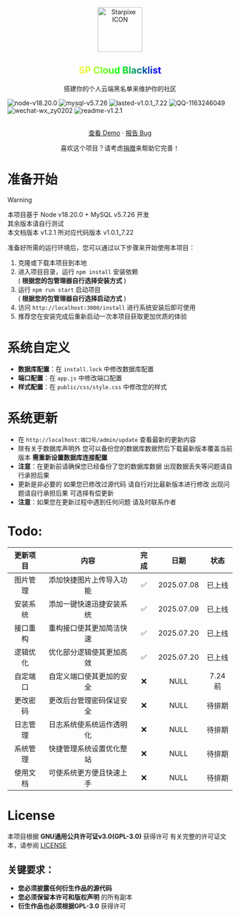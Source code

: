 <p align="center">
 <img width="100px" src="http://static.starpixel.club/img/logo/logo2kx2k.png" align="center" alt="Starpixe ICON" />
 <h2 align="center" style="background: linear-gradient(to right, #81ff4fff, #ae67ffff, #f8f83dff, #00ff00, #0000ff, #4b0082, #9400d3); -webkit-background-clip: text; background-clip: text; color: transparent;">SP Cloud Blacklist</h2>
 <p align="center">搭建你的个人云端黑名单来维护你的社区</p>
 <div>
 <img src="https://img.shields.io/badge/node-v18.20.0-blue" alt= "node-v18.20.0" />
 <img src="https://img.shields.io/badge/MySQL-v5.7.26-red" alt= "mysql-v5.7.26" />
 <img src="https://img.shields.io/badge/lasted-v1.0.1_7.22-green" alt= "lasted-v1.0.1_7.22" />
 <img src="https://img.shields.io/badge/QQ-1163246049-purple" alt= "QQ-1163246049" />
 <img src="https://img.shields.io/badge/WeChat-wx__zy0202-DAB327" alt= "wechat-wx_zy0202" />
 <img src="https://img.shields.io/badge/ReadMe-v1.2.1-9cf" alt= "readme-v1.2.1" />
 </div>
 <br>
</p>

  <p align="center">
    <a href="https://demo.starpixel.club/spcb">查看 Demo</a>
    ·
    <a href="https://github.com/xiaoyongyong666/cloudblacklist/issues/new">报告 Bug</a>
  </p>
</p>
<p align="center">喜欢这个项目？请考虑<a href="https://starpixel.club/archives/80">捐赠</a>来帮助它完善！


# 准备开始
> [!WARNING]
> 本项目基于 Node v18.20.0 + MySQL v5.7.26 开发 <br>
> 其余版本请自行测试 <br>
> 本文档版本 v1.2.1 所对应代码版本 v1.0.1_7.22

准备好所需的运行环境后，您可以通过以下步骤来开始使用本项目：
1. 克隆或下载本项目到本地
2. 进入项目目录，运行 `npm install` 安装依赖 <br> ( **根据您的包管理器自行选择安装方式** )
3. 运行 `npm run start` 启动项目 <br> ( **根据您的包管理器自行选择启动方式** )
4. 访问 `http://localhost:3000/install` 进行系统安装后即可使用
5. 推荐您在安装完成后重新启动一次本项目获取更加优质的体验

# 系统自定义
- **数据库配置**：在 `install.lock` 中修改数据库配置
- **端口配置**：在 `app.js` 中修改端口配置
- **样式配置**：在 `public/css/style.css` 中修改您的样式

# 系统更新
- 在 `http://localhost:端口号/admin/update` 查看最新的更新内容
- 除有关于数据库声明外 您可以备份您的数据库数据然后下载最新版本覆盖当前版本 **需重新设置数据库连接配置**
- **注意**：在更新前请确保您已经备份了您的数据库数据 出现数据丢失等问题请自行承担后果
- 更新是非必要的 如果您已修改过源代码 请自行对比最新版本进行修改 出现问题请自行承担后果 可选择有偿更新
- **注意**：如果您在更新过程中遇到任何问题 请及时联系作者

# Todo:

| 更新项目 |           内容         |  完成  |    日期    |  状态  |
| :-----: | :--------------------: | :----: | :-------: | :----: |
| 图片管理 | 添加快捷图片上传导入功能 |   ✅   | 2025.07.08 | 已上线 |
| 安装系统 | 添加一键快速迅捷安装系统 |   ✅   | 2025.07.09 | 已上线 |
| 接口重构 | 重构接口使其更加简洁快速 |   ✅   | 2025.07.20 | 已上线 |
| 逻辑优化 | 优化部分逻辑使其更加高效 |   ✅   | 2025.07.20 | 已上线 |
| 自定端口 | 自定义端口使其更加的安全 |   ❌   |    NULL    | 7.24前 |
| 更改密码 | 更改后台管理密码保证安全 |   ❌   |    NULL    | 待排期 |
| 日志管理 | 日志系统使系统运作透明化 |   ❌   |    NULL    | 待排期 |
| 系统管理 | 快捷管理系统设置优化整站 |   ❌   |    NULL    | 待排期 |
| 使用文档 | 可使系统更方便且快速上手 |   ❌   |    NULL    | 待排期 |

# License

本项目根据 **GNU通用公共许可证v3.0(GPL-3.0)** 获得许可
有关完整的许可证文本，请参阅 [LICENSE](LICENSE.txt)

## 关键要求：
- **您必须披露任何衍生作品的源代码**
- **您必须保留本许可和版权声明** 的所有副本
- **衍生作品也必须根据GPL-3.0** 获得许可

